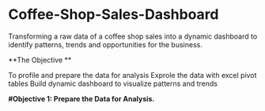 # Coffee-Shop-Sales-Dashboard
Transforming a raw data of a coffee shop sales into a dynamic dashboard to identify patterns, trends and opportunities for the business.

**The Objective **

To profile and prepare the data for analysis
Exprole the data with excel pivot tables
Build dynamic dashboard to visualize patterns and trends

**#Objective 1: Prepare the Data for Analysis.**
